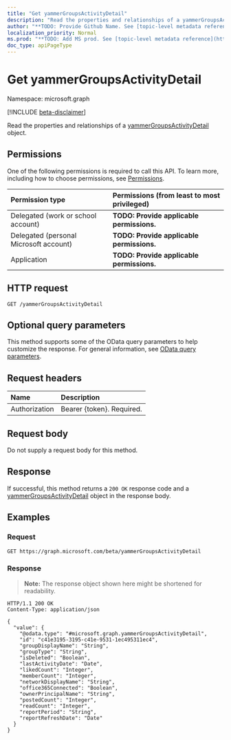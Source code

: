 ```yaml
---
title: "Get yammerGroupsActivityDetail"
description: "Read the properties and relationships of a yammerGroupsActivityDetail object."
author: "**TODO: Provide Github Name. See [topic-level metadata reference](https://msgo.azurewebsites.net/add/document/guidelines/metadata.html#topic-level-metadata)**"
localization_priority: Normal
ms.prod: "**TODO: Add MS prod. See [topic-level metadata reference](https://msgo.azurewebsites.net/add/document/guidelines/metadata.html#topic-level-metadata)**"
doc_type: apiPageType
---
```


# Get yammerGroupsActivityDetail
Namespace: microsoft.graph

[!INCLUDE [beta-disclaimer](../../includes/beta-disclaimer.md)]

Read the properties and relationships of a [yammerGroupsActivityDetail](../resources/yammergroupsactivitydetail.md) object.

## Permissions
One of the following permissions is required to call this API. To learn more, including how to choose permissions, see [Permissions](/graph/permissions-reference).

|Permission type|Permissions (from least to most privileged)|
|:---|:---|
|Delegated (work or school account)|**TODO: Provide applicable permissions.**|
|Delegated (personal Microsoft account)|**TODO: Provide applicable permissions.**|
|Application|**TODO: Provide applicable permissions.**|

## HTTP request

<!-- {
  "blockType": "ignored"
}
-->
``` http
GET /yammerGroupsActivityDetail
```

## Optional query parameters
This method supports some of the OData query parameters to help customize the response. For general information, see [OData query parameters](/graph/query-parameters).

## Request headers
|Name|Description|
|:---|:---|
|Authorization|Bearer {token}. Required.|

## Request body
Do not supply a request body for this method.

## Response

If successful, this method returns a `200 OK` response code and a [yammerGroupsActivityDetail](../resources/yammergroupsactivitydetail.md) object in the response body.

## Examples

### Request
<!-- {
  "blockType": "request",
  "name": "get_yammergroupsactivitydetail"
}
-->
``` http
GET https://graph.microsoft.com/beta/yammerGroupsActivityDetail
```


### Response
>**Note:** The response object shown here might be shortened for readability.
<!-- {
  "blockType": "response",
  "truncated": true,
  "@odata.type": "microsoft.graph.yammerGroupsActivityDetail"
}
-->
``` http
HTTP/1.1 200 OK
Content-Type: application/json

{
  "value": {
    "@odata.type": "#microsoft.graph.yammerGroupsActivityDetail",
    "id": "c41e3195-3195-c41e-9531-1ec495311ec4",
    "groupDisplayName": "String",
    "groupType": "String",
    "isDeleted": "Boolean",
    "lastActivityDate": "Date",
    "likedCount": "Integer",
    "memberCount": "Integer",
    "networkDisplayName": "String",
    "office365Connected": "Boolean",
    "ownerPrincipalName": "String",
    "postedCount": "Integer",
    "readCount": "Integer",
    "reportPeriod": "String",
    "reportRefreshDate": "Date"
  }
}
```

